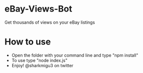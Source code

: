# eBay-Views-Bot
Get thousands of views on your eBay listings
# How to use
- Open the folder with your command line and type "npm install"
- To use type "node index.js"
- Enjoy! @sharkmigu3 on twitter
